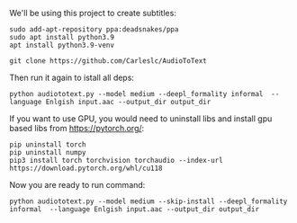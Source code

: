 We'll be using this project to create subtitles:

```
sudo add-apt-repository ppa:deadsnakes/ppa
sudo apt install python3.9
apt install python3.9-venv

git clone https://github.com/Carleslc/AudioToText
```

Then run it again to istall all deps:
```
python audiototext.py --model medium --deepl_formality informal  --language Enlgish input.aac --output_dir output_dir
```

If you want to use GPU, you would need to uninstall libs and install gpu based libs from https://pytorch.org/:
```
pip uninstall torch
pip uninstall numpy
pip3 install torch torchvision torchaudio --index-url https://download.pytorch.org/whl/cu118
```

Now you are ready to run command:
```
python audiototext.py --model medium --skip-install --deepl_formality informal  --language Enlgish input.aac --output_dir output_dir
```

